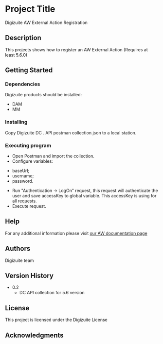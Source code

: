 ﻿# Project Title

Digizuite AW External Action Registration

## Description

This projects shows how to register an AW External Action (Requires at least 5.6.0)

## Getting Started

### Dependencies

Digizuite products should be installed:
- DAM
- MM

### Installing

Copy Digizuite DC *.* API postman collection.json  to a local station.

### Executing program

* Open Postman and import the collection.
* Configure variables:
- baseUrl;
- username;
- password.
* Run "Authentication -> LogOn" request, this request will authenticate the user and save accessKey to global variable. This accessKey is using for all requests.
* Execute request.

## Help

For any additional information please visit [our AW documentation page](https://digizuite.atlassian.net/wiki/spaces/DD/pages/3000406852/DC+5.6+API+Documentation)

## Authors
Digizuite team

## Version History

* 0.2
	* DC API collection for 5.6 version

## License

This project is licensed under the Digizuite License

## Acknowledgments
